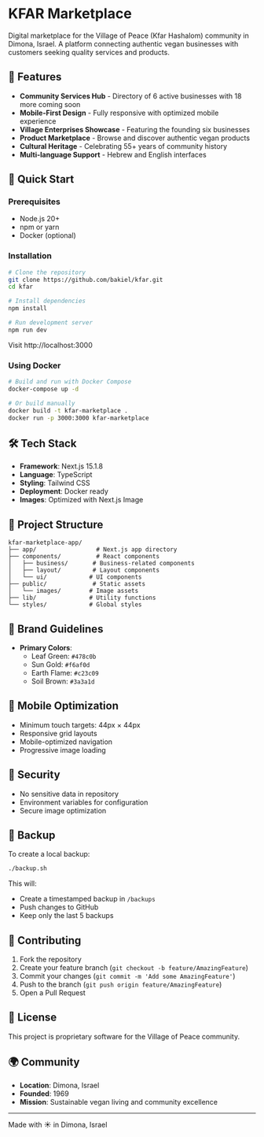 # KFAR Marketplace

Digital marketplace for the Village of Peace (Kfar Hashalom) community in Dimona, Israel. A platform connecting authentic vegan businesses with customers seeking quality services and products.

## 🌟 Features

- **Community Services Hub** - Directory of 6 active businesses with 18 more coming soon
- **Mobile-First Design** - Fully responsive with optimized mobile experience
- **Village Enterprises Showcase** - Featuring the founding six businesses
- **Product Marketplace** - Browse and discover authentic vegan products
- **Cultural Heritage** - Celebrating 55+ years of community history
- **Multi-language Support** - Hebrew and English interfaces

## 🚀 Quick Start

### Prerequisites
- Node.js 20+ 
- npm or yarn
- Docker (optional)

### Installation

```bash
# Clone the repository
git clone https://github.com/bakiel/kfar.git
cd kfar

# Install dependencies
npm install

# Run development server
npm run dev
```

Visit http://localhost:3000

### Using Docker

```bash
# Build and run with Docker Compose
docker-compose up -d

# Or build manually
docker build -t kfar-marketplace .
docker run -p 3000:3000 kfar-marketplace
```

## 🛠️ Tech Stack

- **Framework**: Next.js 15.1.8
- **Language**: TypeScript
- **Styling**: Tailwind CSS
- **Deployment**: Docker ready
- **Images**: Optimized with Next.js Image

## 📁 Project Structure

```
kfar-marketplace-app/
├── app/                 # Next.js app directory
├── components/          # React components
│   ├── business/       # Business-related components
│   ├── layout/         # Layout components
│   └── ui/            # UI components
├── public/             # Static assets
│   └── images/        # Image assets
├── lib/               # Utility functions
└── styles/            # Global styles
```

## 🎨 Brand Guidelines

- **Primary Colors**:
  - Leaf Green: `#478c0b`
  - Sun Gold: `#f6af0d`
  - Earth Flame: `#c23c09`
  - Soil Brown: `#3a3a1d`

## 📱 Mobile Optimization

- Minimum touch targets: 44px × 44px
- Responsive grid layouts
- Mobile-optimized navigation
- Progressive image loading

## 🔐 Security

- No sensitive data in repository
- Environment variables for configuration
- Secure image optimization

## 💾 Backup

To create a local backup:
```bash
./backup.sh
```

This will:
- Create a timestamped backup in `/backups`
- Push changes to GitHub
- Keep only the last 5 backups

## 🤝 Contributing

1. Fork the repository
2. Create your feature branch (`git checkout -b feature/AmazingFeature`)
3. Commit your changes (`git commit -m 'Add some AmazingFeature'`)
4. Push to the branch (`git push origin feature/AmazingFeature`)
5. Open a Pull Request

## 📝 License

This project is proprietary software for the Village of Peace community.

## 🌍 Community

- **Location**: Dimona, Israel
- **Founded**: 1969
- **Mission**: Sustainable vegan living and community excellence

---

Made with ☀️ in Dimona, Israel
